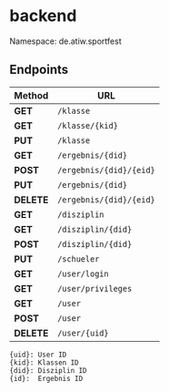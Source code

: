 # backend
Namespace: de.atiw.sportfest

## Endpoints

Method | URL
----------|------------------------
**GET**|`/klasse`
**GET**|`/klasse/{kid}`
**PUT**|`/klasse`
**GET**|`/ergebnis/{did}`
**POST**|`/ergebnis/{did}/{eid}`
**PUT**|`/ergebnis/{did}`
**DELETE**|`/ergebnis/{did}/{eid}`
**GET**|`/disziplin`
**GET**|`/disziplin/{did}`
**POST**|`/disziplin/{did}`
**PUT**|`/schueler`
**GET**|`/user/login`
**GET**|`/user/privileges`
**GET**|`/user`
**POST**|`/user`
**DELETE**|`/user/{uid}`

`{uid}: User ID`    
`{kid}: Klassen ID`  
`{did}: Disziplin ID`  
`{id}:  Ergebnis ID`  

